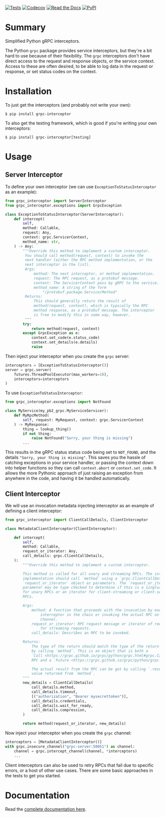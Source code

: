 [![Tests](https://github.com/d5h-foss/grpc-interceptor/workflows/Tests/badge.svg)](https://github.com/d5h-foss/grpc-interceptor/actions?workflow=Tests)
[![Codecov](https://codecov.io/gh/d5h-foss/grpc-interceptor/branch/master/graph/badge.svg)](https://codecov.io/gh/d5h-foss/grpc-interceptor)
[![Read the Docs](https://readthedocs.org/projects/grpc-interceptor/badge/)](https://grpc-interceptor.readthedocs.io/)
[![PyPI](https://img.shields.io/pypi/v/grpc-interceptor.svg)](https://pypi.org/project/grpc-interceptor/)

# Summary

Simplified Python gRPC interceptors.

The Python `grpc` package provides service interceptors, but they're a bit hard to
use because of their flexibility. The `grpc` interceptors don't have direct access
to the request and response objects, or the service context. Access to these are often
desired, to be able to log data in the request or response, or set status codes on the
context.

# Installation

To just get the interceptors (and probably not write your own):

```console
$ pip install grpc-interceptor
```

To also get the testing framework, which is good if you're writing your own interceptors:

```console
$ pip install grpc-interceptor[testing]
```

# Usage

## Server Interceptor

To define your own interceptor (we can use `ExceptionToStatusInterceptor` as an example):

```python
from grpc_interceptor import ServerInterceptor
from grpc_interceptor.exceptions import GrpcException

class ExceptionToStatusInterceptor(ServerInterceptor):
    def intercept(
        self,
        method: Callable,
        request: Any,
        context: grpc.ServicerContext,
        method_name: str,
    ) -> Any:
        """Override this method to implement a custom interceptor.
         You should call method(request, context) to invoke the
         next handler (either the RPC method implementation, or the
         next interceptor in the list).
         Args:
             method: The next interceptor, or method implementation.
             request: The RPC request, as a protobuf message.
             context: The ServicerContext pass by gRPC to the service.
             method_name: A string of the form
                 "/protobuf.package.Service/Method"
         Returns:
             This should generally return the result of
             method(request, context), which is typically the RPC
             method response, as a protobuf message. The interceptor
             is free to modify this in some way, however.
         """
        try:
            return method(request, context)
        except GrpcException as e:
            context.set_code(e.status_code)
            context.set_details(e.details)
            raise
```

Then inject your interceptor when you create the `grpc` server:

```python
interceptors = [ExceptionToStatusInterceptor()]
server = grpc.server(
    futures.ThreadPoolExecutor(max_workers=10),
    interceptors=interceptors
)
```

To use `ExceptionToStatusInterceptor`:

```python
from grpc_interceptor.exceptions import NotFound

class MyService(my_pb2_grpc.MyServiceServicer):
    def MyRpcMethod(
        self, request: MyRequest, context: grpc.ServicerContext
    ) -> MyResponse:
        thing = lookup_thing()
        if not thing:
            raise NotFound("Sorry, your thing is missing")
        ...
```

This results in the gRPC status status code being set to `NOT_FOUND`,
and the details `"Sorry, your thing is missing"`. This saves you the hassle of
catching exceptions in your service handler, or passing the context down into
helper functions so they can call `context.abort` or `context.set_code`. It allows
the more Pythonic approach of just raising an exception from anywhere in the code,
and having it be handled automatically.

## Client Interceptor

We will use an invocation metadata injecting interceptor as an example of defining
a client interceptor:

```python
from grpc_interceptor import ClientCallDetails, ClientInterceptor

class MetadataClientInterceptor(ClientInterceptor):

    def intercept(
        self,
        method: Callable,
        request_or_iterator: Any,
        call_details: grpc.ClientCallDetails,
    ):
        """Override this method to implement a custom interceptor.

        This method is called for all unary and streaming RPCs. The interceptor
        implementation should call `method` using a `grpc.ClientCallDetails` and the
        `request_or_iterator` object as parameters. The `request_or_iterator`
        parameter may be type checked to determine if this is a singluar request
        for unary RPCs or an iterator for client-streaming or client-server streaming
        RPCs.

        Args:
            method: A function that proceeds with the invocation by executing the next
                interceptor in the chain or invoking the actual RPC on the underlying
                channel.
            request_or_iterator: RPC request message or iterator of request messages
                for streaming requests.
            call_details: Describes an RPC to be invoked.

        Returns:
            The type of the return should match the type of the return value received
            by calling `method`. This is an object that is both a
            `Call <https://grpc.github.io/grpc/python/grpc.html#grpc.Call>`_ for the
            RPC and a `Future <https://grpc.github.io/grpc/python/grpc.html#grpc.Future>`_.

            The actual result from the RPC can be got by calling `.result()` on the
            value returned from `method`.
        """
        new_details = ClientCallDetails(
            call_details.method,
            call_details.timeout,
            [("authorization", "Bearer mysecrettoken")],
            call_details.credentials,
            call_details.wait_for_ready,
            call_details.compression,
        )

        return method(request_or_iterator, new_details)
```

Now inject your interceptor when you create the ``grpc`` channel:

```python
interceptors = [MetadataClientInterceptor()]
with grpc.insecure_channel("grpc-server:50051") as channel:
    channel = grpc.intercept_channel(channel, *interceptors)
    ...
```

Client interceptors can also be used to retry RPCs that fail due to specific errors, or
a host of other use cases. There are some basic approaches in the tests to get you
started.

# Documentation

Read the [complete documentation here](https://grpc-interceptor.readthedocs.io/).
